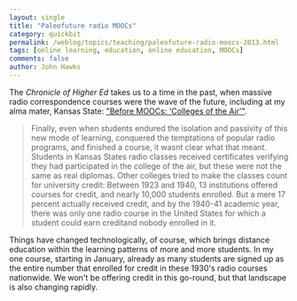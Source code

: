 ```yaml
---
layout: single 
title: "Paleofuture radio MOOCs" 
category: quickbit
permalink: /weblog/topics/teaching/paleofuture-radio-moocs-2013.html
tags: [online learning, education, online education, MOOCs] 
comments: false 
author: John Hawks 
---
```


The <em>Chronicle of Higher Ed</em> takes us to a time in the past, when massive radio correspondence courses were the wave of the future, including at my alma mater, Kansas State: <a href="http://chronicle.com/blogs/conversation/2013/04/23/before-moocs-colleges-of-the-air/">"Before MOOCs: 'Colleges of the Air'"</a>.

<blockquote>Finally, even when students endured the isolation and passivity of this new mode of learning, conquered the temptations of popular radio programs, and finished a course, it wasnt clear what that meant. Students in Kansas States radio classes received certificates verifying they had participated in the college of the air, but these were not the same as real diplomas. Other colleges tried to make the classes count for university credit: Between 1923 and 1940, 13 institutions offered courses for credit, and nearly 10,000 students enrolled. But a mere 17 percent actually received credit, and by the 1940-41 academic year, there was only one radio course in the United States for which a student could earn creditand nobody enrolled in it.</blockquote>

Things have changed technologically, of course, which brings distance education within the learning patterns of more and more students. In my one course, starting in January, already as many students are signed up as the entire number that enrolled for credit in these 1930's radio courses nationwide. We won't be offering credit in this go-round, but that landscape is also changing rapidly. 



